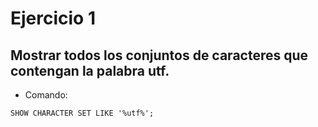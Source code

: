 # Ejercicio 1

## Mostrar todos los conjuntos de caracteres que contengan la palabra utf.

- Comando:

```
SHOW CHARACTER SET LIKE '%utf%';
```